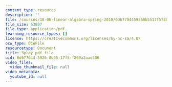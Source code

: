 ```yaml
---
content_type: resource
description: ''
file: /courses/18-06-linear-algebra-spring-2010/6d67704459268b5517f5f800a2aae300_IZqwi0wJovM.pdf
file_size: 63807
file_type: application/pdf
learning_resource_types: []
license: https://creativecommons.org/licenses/by-nc-sa/4.0/
ocw_type: OCWFile
resourcetype: Document
title: 3play pdf file
uid: 6d677044-5926-8b55-17f5-f800a2aae300
video_files:
  video_thumbnail_file: null
video_metadata:
  youtube_id: null
---
```

